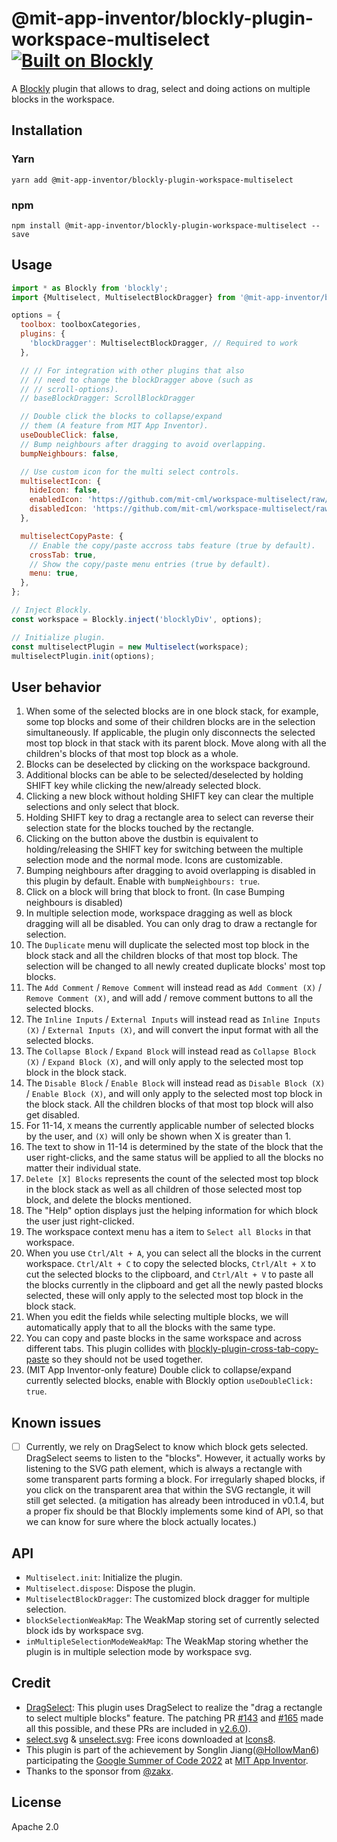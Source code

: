 # @mit-app-inventor/blockly-plugin-workspace-multiselect [![Built on Blockly](https://tinyurl.com/built-on-blockly)](https://github.com/google/blockly)

A [Blockly](https://www.npmjs.com/package/blockly) plugin that allows to drag, select and doing actions on multiple blocks in the workspace.

## Installation

### Yarn
```
yarn add @mit-app-inventor/blockly-plugin-workspace-multiselect
```

### npm
```
npm install @mit-app-inventor/blockly-plugin-workspace-multiselect --save
```

## Usage

```js
import * as Blockly from 'blockly';
import {Multiselect, MultiselectBlockDragger} from '@mit-app-inventor/blockly-plugin-workspace-multiselect';

options = {
  toolbox: toolboxCategories,
  plugins: {
    'blockDragger': MultiselectBlockDragger, // Required to work
  },

  // // For integration with other plugins that also
  // // need to change the blockDragger above (such as
  // // scroll-options).
  // baseBlockDragger: ScrollBlockDragger

  // Double click the blocks to collapse/expand
  // them (A feature from MIT App Inventor).
  useDoubleClick: false,
  // Bump neighbours after dragging to avoid overlapping.
  bumpNeighbours: false,

  // Use custom icon for the multi select controls.
  multiselectIcon: {
    hideIcon: false,
    enabledIcon: 'https://github.com/mit-cml/workspace-multiselect/raw/main/test/media/select.svg',
    disabledIcon: 'https://github.com/mit-cml/workspace-multiselect/raw/main/test/media/unselect.svg',
  },

  multiselectCopyPaste: {
    // Enable the copy/paste accross tabs feature (true by default).
    crossTab: true,
    // Show the copy/paste menu entries (true by default).
    menu: true,
  },
};

// Inject Blockly.
const workspace = Blockly.inject('blocklyDiv', options);

// Initialize plugin.
const multiselectPlugin = new Multiselect(workspace);
multiselectPlugin.init(options);
```

## User behavior
1. When some of the selected blocks are in one block stack, for example, some top blocks and some of their children blocks are in the selection simultaneously. If applicable, the plugin only disconnects the selected most top block in that stack with its parent block. Move along with all the children's blocks of that most top block as a whole.
2. Blocks can be deselected by clicking on the workspace background.
3. Additional blocks can be able to be selected/deselected by holding SHIFT key while clicking the new/already selected block.
4. Clicking a new block without holding SHIFT key can clear the multiple selections and only select that block.
5. Holding SHIFT key to drag a rectangle area to select can reverse their selection state for the blocks touched by the rectangle.
6. Clicking on the button above the dustbin is equivalent to holding/releasing the SHIFT key for switching between the multiple selection mode and the normal mode. Icons are customizable.
7. Bumping neighbours after dragging to avoid overlapping is disabled in this plugin by default. Enable with `bumpNeighbours: true`.
8. Click on a block will bring that block to front. (In case Bumping neighbours is disabled)
9.  In multiple selection mode, workspace dragging as well as block dragging will all be disabled. You can only drag to draw a rectangle for selection.
10. The `Duplicate` menu will duplicate the selected most top block in the block stack and all the children blocks of that most top block. The selection will be changed to all newly created duplicate blocks' most top blocks.
11. The `Add Comment` / `Remove Comment` will instead read as `Add Comment (X)` / `Remove Comment (X)`, and will add / remove comment buttons to all the selected blocks.
12. The `Inline Inputs` / `External Inputs` will instead read as `Inline Inputs (X)` / `External Inputs (X)`, and will convert the input format with all the selected blocks.
13. The `Collapse Block` / `Expand Block` will instead read as `Collapse Block (X)` / `Expand Block (X)`, and will only apply to the selected most top block in the block stack.
14. The `Disable Block` / `Enable Block` will instead read as `Disable Block (X)` / `Enable Block (X)`, and will only apply to the selected most top block in the block stack. All the children blocks of that most top block will also get disabled.
15. For 11-14, `X` means the currently applicable number of selected blocks by the user, and `(X)` will only be shown when X is greater than 1.
16. The text to show in 11-14 is determined by the state of the block that the user right-clicks, and the same status will be applied to all the blocks no matter their individual state.
17. `Delete [X] Blocks` represents the count of the selected most top block in the block stack as well as all children of those selected most top block, and delete the blocks mentioned.
18. The "Help" option displays just the helping information for which block the user just right-clicked.
19. The workspace context menu has a item to `Select all Blocks` in that workspace.
20. When you use `Ctrl/Alt + A`, you can select all the blocks in the current workspace. `Ctrl/Alt + C` to copy the selected blocks, `Ctrl/Alt + X` to cut the selected blocks to the clipboard, and `Ctrl/Alt + V` to paste all the blocks currently in the clipboard and get all the newly pasted blocks selected, these will only apply to the selected most top block in the block stack.
21. When you edit the fields while selecting multiple blocks, we will automatically apply that to all the blocks with the same type.
22. You can copy and paste blocks in the same workspace and across different tabs. This plugin collides with [blockly-plugin-cross-tab-copy-paste](https://www.npmjs.com/package/@blockly/plugin-cross-tab-copy-paste) so they should not be used together.
23. (MIT App Inventor-only feature) Double click to collapse/expand currently selected blocks, enable with Blockly option `useDoubleClick: true`.

## Known issues
- [ ] Currently, we rely on DragSelect to know which block gets selected. DragSelect seems to listen to the "blocks". However, it actually works by listening to the SVG path element, which is always a rectangle with some transparent parts forming a block. For irregularly shaped blocks, if you click on the transparent area that within the SVG rectangle, it will still get selected. (a mitigation has already been introduced in v0.1.4, but a proper fix should be that Blockly implements some kind of API, so that we can know for sure where the block actually locates.)

## API

- `Multiselect.init`: Initialize the plugin.
- `Multiselect.dispose`: Dispose the plugin.
- `MultiselectBlockDragger`: The customized block dragger for multiple selection.
- `blockSelectionWeakMap`: The WeakMap storing set of currently selected block ids by workspace svg.
- `inMultipleSelectionModeWeakMap`: The WeakMap storing whether the plugin is in multiple selection mode by workspace svg.

## Credit
- [DragSelect](https://github.com/ThibaultJanBeyer/DragSelect): This plugin uses DragSelect to realize the "drag a rectangle to select multiple blocks" feature. The patching PR [#143](https://github.com/ThibaultJanBeyer/DragSelect/pull/143) and [#165](https://github.com/ThibaultJanBeyer/DragSelect/pull/165) made all this possible, and these PRs are included in [v2.6.0](https://github.com/ThibaultJanBeyer/DragSelect/releases/tag/v2.6.0)).
- [select.svg](test/media/select.svg) & [unselect.svg](test/media/unselect.svg): Free icons downloaded at [Icons8](https://icons8.com).
- This plugin is part of the achievement by Songlin Jiang([@HollowMan6](https://github.com/HollowMan6)) participating the [Google Summer of Code 2022](https://summerofcode.withgoogle.com/programs/2022/projects/9wF06HWE) at [MIT App Inventor](https://github.com/mit-cml).
- Thanks to the sponsor from [@zakx](https://github.com/zakx).

## License
Apache 2.0
